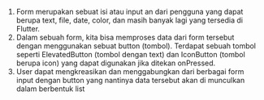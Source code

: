 1. Form merupakan sebuat isi atau input an dari pengguna yang dapat berupa text, file, date, color, dan masih banyak lagi yang tersedia di Flutter.
2. Dalam sebuah form, kita bisa memproses data dari form tersebut dengan menggunakan sebuat button (tombol). Terdapat sebuah tombol seperti ElevatedButton (tombol dengan text) dan IconButton (tombol berupa icon) yang dapat digunakan jika ditekan onPressed.
3. User dapat mengkreasikan dan menggabungkan dari berbagai form input dengan button yang nantinya data tersebut akan di munculkan dalam berbentuk list